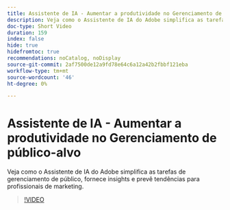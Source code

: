```yaml
---
title: Assistente de IA - Aumentar a produtividade no Gerenciamento de público-alvo
description: Veja como o Assistente de IA do Adobe simplifica as tarefas de gerenciamento de público, fornece insights e prevê tendências para profissionais de marketing.
doc-type: Short Video
duration: 159
index: false
hide: true
hidefromtoc: true
recommendations: noCatalog, noDisplay
source-git-commit: 2af7500de12a9fd78e64c6a12a42b2fbbf121eba
workflow-type: tm+mt
source-wordcount: '46'
ht-degree: 0%

---
```



# Assistente de IA - Aumentar a produtividade no Gerenciamento de público-alvo

Veja como o Assistente de IA do Adobe simplifica as tarefas de gerenciamento de público, fornece insights e prevê tendências para profissionais de marketing.

<!-- 82_OS512_3442427_158_ai-assistant-boosting-productivity-in-audience-management -->
>[!VIDEO](https://video.tv.adobe.com/v/3458182/?learn=on&enablevpops=true)
